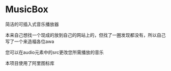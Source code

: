 # MusicBox
简洁的可插入式音乐播放器

本来自己想找一个现成的放到自己的网站上的，但找了一圈发现都没有，所以自己写了一个来造福各位awa

您可以在audio元素中的src更改您所需播放的音乐

本项目使用了阿里图标库
